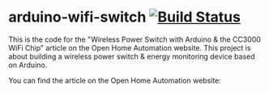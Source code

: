 # arduino-wifi-switch [![Build Status](https://travis-ci.org/openhomeautomation/arduino-wifi-switch.svg)](https://travis-ci.org/openhomeautomation/arduino-wifi-switch)

This is the code for the "Wireless Power Switch with Arduino & the CC3000 WiFi Chip" article on the Open Home Automation website. This project is about building a wireless power switch & energy monitoring device based on Arduino.

You can find the article on the Open Home Automation website:

